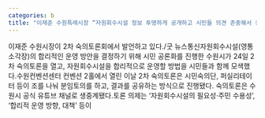 ```yaml
---
categories: b
title: "이재준 수원특례시장 “자원회수시설 정보 투명하게 공개하고 시민들 의견 존중해서 정책방향 설정하겠다”"
---
```

이재준 수원시장이 2차 숙의토론회에서 발언하고 있다./굿 뉴스통신자원회수시설(영통 소각장)의 합리적인 운영 방안을 결정하기 위해 시민 공론화를 진행한 수원시가 24일 2차 숙의토론을 열고, 자원회수시설을 합리적으로 운영할 방법을 시민들과 함께 모색했다.수원컨벤션센터 컨벤션 2홀에서 열린 이날 2차 숙의토론은 시민숙의단, 퍼실리테이터 등이 조를 나눠 분임토의를 하고, 결과를 공유하는 방식으로 진행됐다. 숙의토론은 수원시 공식 유튜브 채널로 생중계됐다.토론 의제는 ‘자원회수시설의 필요성·주민 수용성’, ‘합리적 운영 방향, 대책’ 등이